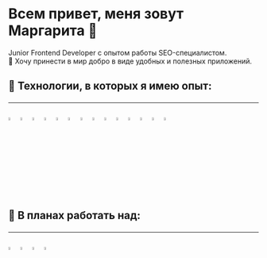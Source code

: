 # Всем привет, меня зовут Маргарита 👋

Junior Frontend Developer с опытом работы SEO-специалистом.\
:crossed_fingers: Хочу принести в мир добро в виде удобных и полезных приложений.

## :receipt: Технологии, в которых я имею опыт:<hr>

<img src="https://cdn.jsdelivr.net/gh/devicons/devicon/icons/css3/css3-original-wordmark.svg" style="width: 4%"/>  <img src="https://cdn.jsdelivr.net/gh/devicons/devicon/icons/eslint/eslint-original-wordmark.svg" style="width: 4%"/>  <img src="https://cdn.jsdelivr.net/gh/devicons/devicon/icons/express/express-original.svg" style="width: 4%"/>  <img src="https://cdn.jsdelivr.net/gh/devicons/devicon/icons/figma/figma-original.svg" style="width: 4%"/>  <img src="https://cdn.jsdelivr.net/gh/devicons/devicon/icons/filezilla/filezilla-plain.svg" style="width: 4%"/>  <img src="https://cdn.jsdelivr.net/gh/devicons/devicon/icons/react/react-original-wordmark.svg" style="width: 4%"/>  <img src="https://cdn.jsdelivr.net/gh/devicons/devicon/icons/github/github-original.svg" style="width: 4%"/>  <img src="https://cdn.jsdelivr.net/gh/devicons/devicon/icons/html5/html5-original-wordmark.svg" style="width: 4%"/>  <img src="https://cdn.jsdelivr.net/gh/devicons/devicon/icons/javascript/javascript-original.svg" style="width: 4%"/>  <img src="https://cdn.jsdelivr.net/gh/devicons/devicon/icons/mongodb/mongodb-original-wordmark.svg" style="width: 4%"/>  <img src="https://cdn.jsdelivr.net/gh/devicons/devicon/icons/nodejs/nodejs-original-wordmark.svg" style="width: 4%"/>  <img src="https://cdn.jsdelivr.net/gh/devicons/devicon/icons/npm/npm-original-wordmark.svg" style="width: 4%"/>  <img src="https://cdn.jsdelivr.net/gh/devicons/devicon/icons/vscode/vscode-original-wordmark.svg" style="width: 4%"/>  <img src="https://cdn.jsdelivr.net/gh/devicons/devicon/icons/webpack/webpack-original.svg" style="width: 4%"/>


## :green_book: В планах работать над:<hr>
<img src="https://cdn.jsdelivr.net/gh/devicons/devicon/icons/typescript/typescript-original.svg" style="width: 4%"/>  <img src="https://cdn.jsdelivr.net/gh/devicons/devicon/icons/nextjs/nextjs-line.svg" style="width: 4%"/>  <img src="https://cdn.jsdelivr.net/gh/devicons/devicon/icons/redux/redux-original.svg" style="width: 4%"/>  <img src="https://cdn.jsdelivr.net/gh/devicons/devicon/icons/sass/sass-original.svg" style="width: 4%"/>



<!--
**MargaritaShumilina/MargaritaShumilina** is a ✨ _special_ ✨ repository because its `README.md` (this file) appears on your GitHub profile.

Here are some ideas to get you started:

- 🔭 I’m currently working on ...
- 🌱 I’m currently learning ...
- 👯 I’m looking to collaborate on ...
- 🤔 I’m looking for help with ...
- 💬 Ask me about ...
- 📫 How to reach me: ...
- 😄 Pronouns: ...
- ⚡ Fun fact: ...
-->
